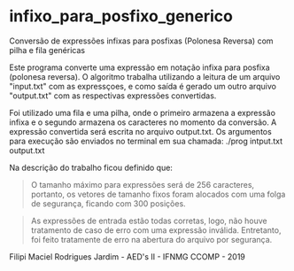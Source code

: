 # infixo_para_posfixo_generico
Conversão de expressões infixas para posfixas (Polonesa Reversa) com pilha e fila genéricas

Este programa converte uma expressão em notação infixa para posfixa (polonesa reversa).
O algoritmo trabalha utilizando a leitura de um arquivo "input.txt" com as expressçoes,
e como saída é gerado um outro arquivo "output.txt" com as respectivas expressões convertidas.

Foi utilizado uma fila e uma pilha, onde o primeiro armazena a expressão infixa  e o segundo
armazena os caracteres no momento da conversão. A expressão convertida será escrita no arquivo output.txt.
Os argumentos para execução são enviados no terminal em sua chamada: ./prog intput.txt output.txt

Na descrição do trabalho ficou definido que:
> O tamanho máximo para expressões será de 256 caracteres, portanto, os vetores de tamanho fixos foram
alocados com uma folga de segurança, ficando com 300 posições.

> As expressões de entrada estão todas corretas, logo, não houve tratamento de caso de erro com
uma expressão inválida. Entretanto, foi feito tratamente de erro na abertura do arquivo por segurança.

Filipi Maciel Rodrigues Jardim - AED's II - IFNMG CCOMP - 2019
